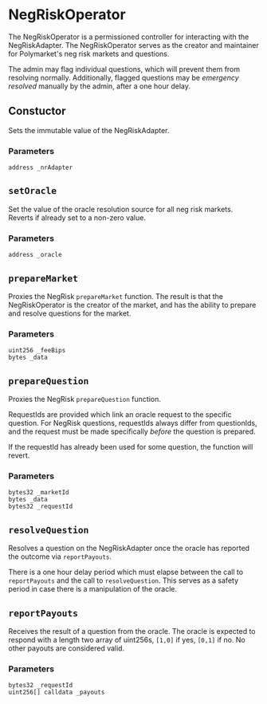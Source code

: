 # NegRiskOperator

The NegRiskOperator is a permissioned controller for interacting with the NegRiskAdapter. The NegRiskOperator serves as the creator and maintainer for Polymarket's neg risk markets and questions.

The admin may flag individual questions, which will prevent them from resolving normally. Additionally, flagged questions may be _emergency resolved_ manually by the admin, after a one hour delay.

## Constuctor

Sets the immutable value of the NegRiskAdapter.

### Parameters

```[solidity]
address _nrAdapter
```

## `setOracle`

Set the value of the oracle resolution source for all neg risk markets. Reverts if already set to a non-zero value.

### Parameters

```[solidity]
address _oracle
```

## `prepareMarket`

Proxies the NegRisk `prepareMarket` function. The result is that the NegRiskOperator is the creator of the market, and has the ability to prepare and resolve questions for the market.

### Parameters

```[solidity]
uint256 _feeBips
bytes _data
```

## `prepareQuestion`

Proxies the NegRisk `prepareQuestion` function.

RequestIds are provided which link an oracle request to the specific question. For NegRisk questions, requestIds always differ from questionIds, and the request must be made specifically _before_ the question is prepared.

If the requestId has already been used for some question, the function will revert.

### Parameters

```[solidity]
bytes32 _marketId
bytes _data
bytes32 _requestId
```

## `resolveQuestion`

Resolves a question on the NegRiskAdapter once the oracle has reported the outcome via `reportPayouts`.

There is a one hour delay period which must elapse between the call to `reportPayouts` and the call to `resolveQuestion`. This serves as a safety period in case there is a manipulation of the oracle.

## `reportPayouts`

Receives the result of a question from the oracle. The oracle is expected to respond with a length two array of uint256s, `[1,0]` if yes, `[0,1]` if no. No other payouts are considered valid.

### Parameters

```[solidity]
bytes32 _requestId
uint256[] calldata _payouts
```
